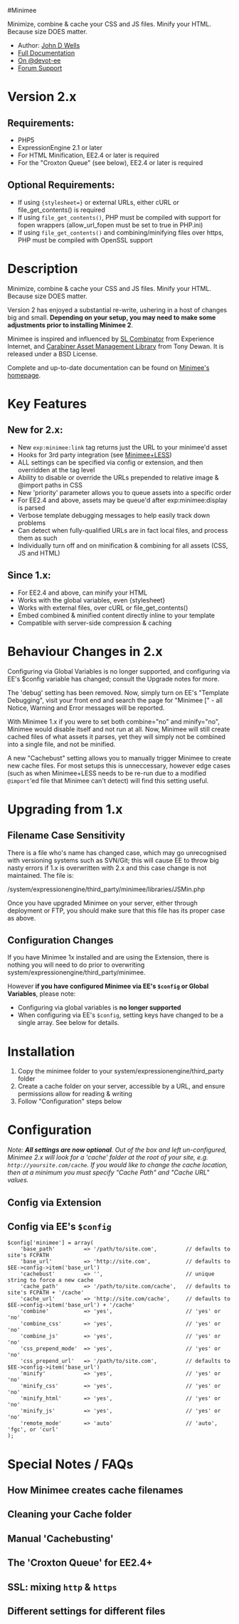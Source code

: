 #Minimee

Minimize, combine & cache your CSS and JS files. Minify your HTML. Because size DOES matter.

* Author: [John D Wells](http://johndwells.com)
* [Full Documentation](http://johndwells.com/software/minimee)
* [On @devot-ee](http://devot-ee.com/add-ons/minimee)
* [Forum Support](http://devot-ee.com/add-ons/support/minimee/)


# Version 2.x

## Requirements:

* PHP5
* ExpressionEngine 2.1 or later
* For HTML Minification, EE2.4 or later is required
* For the "Croxton Queue" (see below), EE2.4 or later is required


## Optional Requirements:

* If using `{stylesheet=}` or external URLs, either cURL or file_get_contents() is required
* If using `file_get_contents()`, PHP must be compiled with support for fopen wrappers (allow_url_fopen must be set to true in PHP.ini)
* If using `file_get_contents()` and combining/minifying files over https, PHP must be compiled with OpenSSL support

# Description

Minimize, combine & cache your CSS and JS files. Minify your HTML. Because size DOES matter.

Version 2 has enjoyed a substantial re-write, ushering in a host of changes big and small. __Depending on your setup, you may need to make some adjustments prior to installing Minimee 2__.

Minimee is inspired and influenced by [SL Combinator](http://experienceinternet.co.uk/software/sl-combinator/) from Experience Internet, and [Carabiner Asset Management Library](http://codeigniter.com/wiki/Carabiner/) from Tony Dewan. It is released under a BSD License.

Complete and up-to-date documentation can be found on [Minimee's homepage](http://johndwells.com/software/minimee).


# Key Features

## New for 2.x:

* New `exp:minimee:link` tag returns just the URL to your minimee'd asset
* Hooks for 3rd party integration (see [Minimee+LESS](https://github.com/johndwells/Minimee-LESS))
* ALL settings can be specified via config or extension, and then overridden at the tag level
* Ability to disable or override the URLs prepended to relative image & @import paths in CSS
* New 'priority' parameter allows you to queue assets into a specific order
* For EE2.4 and above, assets may be queue'd after exp:minimee:display is parsed
* Verbose template debugging messages to help easily track down problems
* Can detect when fully-qualified URLs are in fact local files, and process them as such
* Individually turn off and on minification & combining for all assets (CSS, JS and HTML)

## Since 1.x:

* For EE2.4 and above, can minify your HTML
* Works with the global variables, even {stylesheet}
* Works with external files, over cURL or file_get_contents()
* Embed combined & minified content directly inline to your template
* Compatible with server-side compression & caching


# Behaviour Changes in 2.x

Configuring via Global Variables is no longer supported, and configuring via EE's $config variable has changed; consult the Upgrade notes for more.

The 'debug' setting has been removed. Now, simply turn on EE's "Template Debugging", visit your front end and search the page for "Minimee [" - all Notice, Warning and Error messages will be reported.

With Minimee 1.x if you were to set both combine="no" and minify="no", Minimee would disable itself and not run at all.  Now, Minimee will still create cached files of what assets it parses, yet they will simply not be combined into a single file, and not be minified.

A new "Cachebust" setting allows you to manually trigger Minimee to create new cache files. For most setups this is unneccessary, however edge cases (such as when Minimee+LESS needs to be re-run due to a modified `@import`'ed file that Minimee can't detect) will find this setting useful.


# Upgrading from 1.x

## Filename Case Sensitivity

There is a file who's name has changed case, which may go unrecognised with versioning systems such as SVN/Git; this will cause EE to throw big nasty errors if 1.x is overwritten with 2.x and this case change is not maintained. The file is:

/system/expressionengine/third_party/minimee/libraries/JSMin.php

Once you have upgraded Minimee on your server, either through deployment or FTP, you should make sure that this file has its proper case as above.


## Configuration Changes

If you have Minimee 1x installed and are using the Extension, there is nothing you will need to do prior to overwriting system/expressionengine/third_party/minimee.

However **if you have configured Minimee via EE's `$config` or Global Variables**, please note:

* Configuring via global variables is **no longer supported**
* When configuring via EE's `$config`, setting keys have changed to be a single array. See below for details.

# Installation

1. Copy the minimee folder to your system/expressionengine/third_party folder
2. Create a cache folder on your server, accessible by a URL, and ensure permissions allow for reading & writing
3. Follow "Configuration" steps below


# Configuration

_Note: **All settings are now optional**. Out of the box and left un-configured, Minimee 2.x will look for a 'cache' folder at the root of your site, e.g. `http://yoursite.com/cache`. If you would like to change the cache location, then at a minimum you must specify "Cache Path" and "Cache URL" values._

## Config via Extension

## Config via EE's `$config`

	$config['minimee'] = array(
		'base_path'			=> '/path/to/site.com',			// defaults to site's FCPATH
		'base_url'			=> 'http://site.com',			// defaults to $EE->config->item('base_url')
		'cachebust'			=> '',							// unique string to force a new cache
		'cache_path'		=> '/path/to/site.com/cache',	// defaults to site's FCPATH + '/cache'
		'cache_url'			=> 'http://site.com/cache',		// defaults to $EE->config->item('base_url') + '/cache'
		'combine'			=> 'yes',						// 'yes' or 'no'
		'combine_css'		=> 'yes',						// 'yes' or 'no'
		'combine_js'		=> 'yes',						// 'yes' or 'no'
		'css_prepend_mode'	=> 'yes',						// 'yes' or 'no'
		'css_prepend_url'	=> '/path/to/site.com',			// defaults to $EE->config->item('base_url')
		'minify'			=> 'yes',						// 'yes' or 'no'
		'minify_css'		=> 'yes',						// 'yes' or 'no'
		'minify_html'		=> 'yes',						// 'yes' or 'no'
		'minify_js'			=> 'yes',						// 'yes' or 'no'
		'remote_mode'		=> 'auto'						// 'auto', 'fgc', or 'curl'
	);


# Special Notes / FAQs

## How Minimee creates cache filenames

## Cleaning your Cache folder

## Manual 'Cachebusting'

## The 'Croxton Queue' for EE2.4+

## SSL: mixing `http` & `https`

## Different settings for different files